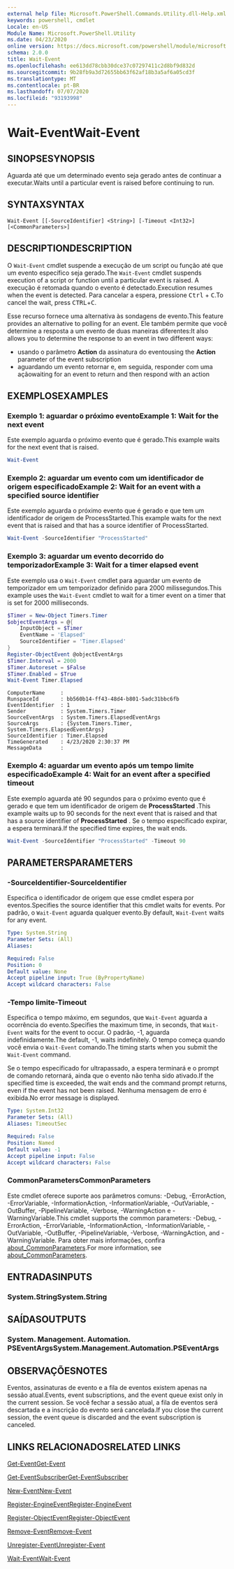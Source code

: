 ```yaml
---
external help file: Microsoft.PowerShell.Commands.Utility.dll-Help.xml
keywords: powershell, cmdlet
Locale: en-US
Module Name: Microsoft.PowerShell.Utility
ms.date: 04/23/2020
online version: https://docs.microsoft.com/powershell/module/microsoft.powershell.utility/wait-event?view=powershell-7.1&WT.mc_id=ps-gethelp
schema: 2.0.0
title: Wait-Event
ms.openlocfilehash: ee613dd78cbb30dce37c07297411c2d8bf9d832d
ms.sourcegitcommit: 9b28fb9a3d72655bb63f62af18b3a5af6a05cd3f
ms.translationtype: MT
ms.contentlocale: pt-BR
ms.lasthandoff: 07/07/2020
ms.locfileid: "93193998"
---
```

# <span data-ttu-id="7e46c-103">Wait-Event</span><span class="sxs-lookup"><span data-stu-id="7e46c-103">Wait-Event</span></span>

## <span data-ttu-id="7e46c-104">SINOPSE</span><span class="sxs-lookup"><span data-stu-id="7e46c-104">SYNOPSIS</span></span>
<span data-ttu-id="7e46c-105">Aguarda até que um determinado evento seja gerado antes de continuar a executar.</span><span class="sxs-lookup"><span data-stu-id="7e46c-105">Waits until a particular event is raised before continuing to run.</span></span>

## <span data-ttu-id="7e46c-106">SYNTAX</span><span class="sxs-lookup"><span data-stu-id="7e46c-106">SYNTAX</span></span>

```
Wait-Event [[-SourceIdentifier] <String>] [-Timeout <Int32>] [<CommonParameters>]
```

## <span data-ttu-id="7e46c-107">DESCRIPTION</span><span class="sxs-lookup"><span data-stu-id="7e46c-107">DESCRIPTION</span></span>

<span data-ttu-id="7e46c-108">O `Wait-Event` cmdlet suspende a execução de um script ou função até que um evento específico seja gerado.</span><span class="sxs-lookup"><span data-stu-id="7e46c-108">The `Wait-Event` cmdlet suspends execution of a script or function until a particular event is raised.</span></span> <span data-ttu-id="7e46c-109">A execução é retomada quando o evento é detectado.</span><span class="sxs-lookup"><span data-stu-id="7e46c-109">Execution resumes when the event is detected.</span></span> <span data-ttu-id="7e46c-110">Para cancelar a espera, pressione <kbd>Ctrl</kbd> + <kbd>C</kbd>.</span><span class="sxs-lookup"><span data-stu-id="7e46c-110">To cancel the wait, press <kbd>CTRL</kbd>+<kbd>C</kbd>.</span></span>

<span data-ttu-id="7e46c-111">Esse recurso fornece uma alternativa às sondagens de evento.</span><span class="sxs-lookup"><span data-stu-id="7e46c-111">This feature provides an alternative to polling for an event.</span></span> <span data-ttu-id="7e46c-112">Ele também permite que você determine a resposta a um evento de duas maneiras diferentes:</span><span class="sxs-lookup"><span data-stu-id="7e46c-112">It also allows you to determine the response to an event in two different ways:</span></span>

- <span data-ttu-id="7e46c-113">usando o parâmetro **Action** da assinatura do evento</span><span class="sxs-lookup"><span data-stu-id="7e46c-113">using the **Action** parameter of the event subscription</span></span>
- <span data-ttu-id="7e46c-114">aguardando um evento retornar e, em seguida, responder com uma ação</span><span class="sxs-lookup"><span data-stu-id="7e46c-114">waiting for an event to return and then respond with an action</span></span>

## <span data-ttu-id="7e46c-115">EXEMPLOS</span><span class="sxs-lookup"><span data-stu-id="7e46c-115">EXAMPLES</span></span>

### <span data-ttu-id="7e46c-116">Exemplo 1: aguardar o próximo evento</span><span class="sxs-lookup"><span data-stu-id="7e46c-116">Example 1: Wait for the next event</span></span>

<span data-ttu-id="7e46c-117">Este exemplo aguarda o próximo evento que é gerado.</span><span class="sxs-lookup"><span data-stu-id="7e46c-117">This example waits for the next event that is raised.</span></span>

```powershell
Wait-Event
```

### <span data-ttu-id="7e46c-118">Exemplo 2: aguardar um evento com um identificador de origem especificado</span><span class="sxs-lookup"><span data-stu-id="7e46c-118">Example 2: Wait for an event with a specified source identifier</span></span>

<span data-ttu-id="7e46c-119">Este exemplo aguarda o próximo evento que é gerado e que tem um identificador de origem de ProcessStarted.</span><span class="sxs-lookup"><span data-stu-id="7e46c-119">This example waits for the next event that is raised and that has a source identifier of ProcessStarted.</span></span>

```powershell
Wait-Event -SourceIdentifier "ProcessStarted"
```

### <span data-ttu-id="7e46c-120">Exemplo 3: aguardar um evento decorrido do temporizador</span><span class="sxs-lookup"><span data-stu-id="7e46c-120">Example 3: Wait for a timer elapsed event</span></span>

<span data-ttu-id="7e46c-121">Este exemplo usa o `Wait-Event` cmdlet para aguardar um evento de temporizador em um temporizador definido para 2000 milissegundos.</span><span class="sxs-lookup"><span data-stu-id="7e46c-121">This example uses the `Wait-Event` cmdlet to wait for a timer event on a timer that is set for 2000 milliseconds.</span></span>

```powershell
$Timer = New-Object Timers.Timer
$objectEventArgs = @{
    InputObject = $Timer
    EventName = 'Elapsed'
    SourceIdentifier = 'Timer.Elapsed'
}
Register-ObjectEvent @objectEventArgs
$Timer.Interval = 2000
$Timer.Autoreset = $False
$Timer.Enabled = $True
Wait-Event Timer.Elapsed
```

```Output
ComputerName     :
RunspaceId       : bb560b14-ff43-48d4-b801-5adc31bbc6fb
EventIdentifier  : 1
Sender           : System.Timers.Timer
SourceEventArgs  : System.Timers.ElapsedEventArgs
SourceArgs       : {System.Timers.Timer, System.Timers.ElapsedEventArgs}
SourceIdentifier : Timer.Elapsed
TimeGenerated    : 4/23/2020 2:30:37 PM
MessageData      :
```

### <span data-ttu-id="7e46c-122">Exemplo 4: aguardar um evento após um tempo limite especificado</span><span class="sxs-lookup"><span data-stu-id="7e46c-122">Example 4: Wait for an event after a specified timeout</span></span>

<span data-ttu-id="7e46c-123">Este exemplo aguarda até 90 segundos para o próximo evento que é gerado e que tem um identificador de origem de **ProcessStarted** .</span><span class="sxs-lookup"><span data-stu-id="7e46c-123">This example waits up to 90 seconds for the next event that is raised and that has a source identifier of **ProcessStarted** .</span></span> <span data-ttu-id="7e46c-124">Se o tempo especificado expirar, a espera terminará.</span><span class="sxs-lookup"><span data-stu-id="7e46c-124">If the specified time expires, the wait ends.</span></span>

```powershell
Wait-Event -SourceIdentifier "ProcessStarted" -Timeout 90
```

## <span data-ttu-id="7e46c-125">PARAMETERS</span><span class="sxs-lookup"><span data-stu-id="7e46c-125">PARAMETERS</span></span>

### <span data-ttu-id="7e46c-126">-SourceIdentifier</span><span class="sxs-lookup"><span data-stu-id="7e46c-126">-SourceIdentifier</span></span>

<span data-ttu-id="7e46c-127">Especifica o identificador de origem que esse cmdlet espera por eventos.</span><span class="sxs-lookup"><span data-stu-id="7e46c-127">Specifies the source identifier that this cmdlet waits for events.</span></span>
<span data-ttu-id="7e46c-128">Por padrão, o `Wait-Event` aguarda qualquer evento.</span><span class="sxs-lookup"><span data-stu-id="7e46c-128">By default, `Wait-Event` waits for any event.</span></span>

```yaml
Type: System.String
Parameter Sets: (All)
Aliases:

Required: False
Position: 0
Default value: None
Accept pipeline input: True (ByPropertyName)
Accept wildcard characters: False
```

### <span data-ttu-id="7e46c-129">-Tempo limite</span><span class="sxs-lookup"><span data-stu-id="7e46c-129">-Timeout</span></span>

<span data-ttu-id="7e46c-130">Especifica o tempo máximo, em segundos, que `Wait-Event` aguarda a ocorrência do evento.</span><span class="sxs-lookup"><span data-stu-id="7e46c-130">Specifies the maximum time, in seconds, that `Wait-Event` waits for the event to occur.</span></span> <span data-ttu-id="7e46c-131">O padrão, -1, aguarda indefinidamente.</span><span class="sxs-lookup"><span data-stu-id="7e46c-131">The default, -1, waits indefinitely.</span></span> <span data-ttu-id="7e46c-132">O tempo começa quando você envia o `Wait-Event` comando.</span><span class="sxs-lookup"><span data-stu-id="7e46c-132">The timing starts when you submit the `Wait-Event` command.</span></span>

<span data-ttu-id="7e46c-133">Se o tempo especificado for ultrapassado, a espera terminará e o prompt de comando retornará, ainda que o evento não tenha sido ativado.</span><span class="sxs-lookup"><span data-stu-id="7e46c-133">If the specified time is exceeded, the wait ends and the command prompt returns, even if the event has not been raised.</span></span> <span data-ttu-id="7e46c-134">Nenhuma mensagem de erro é exibida.</span><span class="sxs-lookup"><span data-stu-id="7e46c-134">No error message is displayed.</span></span>

```yaml
Type: System.Int32
Parameter Sets: (All)
Aliases: TimeoutSec

Required: False
Position: Named
Default value: -1
Accept pipeline input: False
Accept wildcard characters: False
```

### <span data-ttu-id="7e46c-135">CommonParameters</span><span class="sxs-lookup"><span data-stu-id="7e46c-135">CommonParameters</span></span>

<span data-ttu-id="7e46c-136">Este cmdlet oferece suporte aos parâmetros comuns: -Debug, -ErrorAction, -ErrorVariable, -InformationAction, -InformationVariable, -OutVariable, -OutBuffer, -PipelineVariable, -Verbose, -WarningAction e -WarningVariable.</span><span class="sxs-lookup"><span data-stu-id="7e46c-136">This cmdlet supports the common parameters: -Debug, -ErrorAction, -ErrorVariable, -InformationAction, -InformationVariable, -OutVariable, -OutBuffer, -PipelineVariable, -Verbose, -WarningAction, and -WarningVariable.</span></span> <span data-ttu-id="7e46c-137">Para obter mais informações, confira [about_CommonParameters](https://go.microsoft.com/fwlink/?LinkID=113216).</span><span class="sxs-lookup"><span data-stu-id="7e46c-137">For more information, see [about_CommonParameters](https://go.microsoft.com/fwlink/?LinkID=113216).</span></span>

## <span data-ttu-id="7e46c-138">ENTRADAS</span><span class="sxs-lookup"><span data-stu-id="7e46c-138">INPUTS</span></span>

### <span data-ttu-id="7e46c-139">System.String</span><span class="sxs-lookup"><span data-stu-id="7e46c-139">System.String</span></span>

## <span data-ttu-id="7e46c-140">SAÍDAS</span><span class="sxs-lookup"><span data-stu-id="7e46c-140">OUTPUTS</span></span>

### <span data-ttu-id="7e46c-141">System. Management. Automation. PSEventArgs</span><span class="sxs-lookup"><span data-stu-id="7e46c-141">System.Management.Automation.PSEventArgs</span></span>

## <span data-ttu-id="7e46c-142">OBSERVAÇÕES</span><span class="sxs-lookup"><span data-stu-id="7e46c-142">NOTES</span></span>

<span data-ttu-id="7e46c-143">Eventos, assinaturas de evento e a fila de eventos existem apenas na sessão atual.</span><span class="sxs-lookup"><span data-stu-id="7e46c-143">Events, event subscriptions, and the event queue exist only in the current session.</span></span> <span data-ttu-id="7e46c-144">Se você fechar a sessão atual, a fila de eventos será descartada e a inscrição do evento será cancelada.</span><span class="sxs-lookup"><span data-stu-id="7e46c-144">If you close the current session, the event queue is discarded and the event subscription is canceled.</span></span>

## <span data-ttu-id="7e46c-145">LINKS RELACIONADOS</span><span class="sxs-lookup"><span data-stu-id="7e46c-145">RELATED LINKS</span></span>

[<span data-ttu-id="7e46c-146">Get-Event</span><span class="sxs-lookup"><span data-stu-id="7e46c-146">Get-Event</span></span>](Get-Event.md)

[<span data-ttu-id="7e46c-147">Get-EventSubscriber</span><span class="sxs-lookup"><span data-stu-id="7e46c-147">Get-EventSubscriber</span></span>](Get-EventSubscriber.md)

[<span data-ttu-id="7e46c-148">New-Event</span><span class="sxs-lookup"><span data-stu-id="7e46c-148">New-Event</span></span>](New-Event.md)

[<span data-ttu-id="7e46c-149">Register-EngineEvent</span><span class="sxs-lookup"><span data-stu-id="7e46c-149">Register-EngineEvent</span></span>](Register-EngineEvent.md)

[<span data-ttu-id="7e46c-150">Register-ObjectEvent</span><span class="sxs-lookup"><span data-stu-id="7e46c-150">Register-ObjectEvent</span></span>](Register-ObjectEvent.md)

[<span data-ttu-id="7e46c-151">Remove-Event</span><span class="sxs-lookup"><span data-stu-id="7e46c-151">Remove-Event</span></span>](Remove-Event.md)

[<span data-ttu-id="7e46c-152">Unregister-Event</span><span class="sxs-lookup"><span data-stu-id="7e46c-152">Unregister-Event</span></span>](Unregister-Event.md)

[<span data-ttu-id="7e46c-153">Wait-Event</span><span class="sxs-lookup"><span data-stu-id="7e46c-153">Wait-Event</span></span>](Wait-Event.md)

